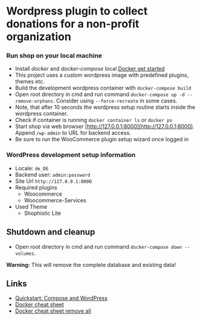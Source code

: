 # Wordpress plugin to collect donations for a non-profit organization

### Run shop on your local machine
* Install *docker* and *docker-compose* local [Docker get started](https://www.docker.com/get-started)
* This project uses a custom wordpress image with predefined plugins, themes etc.
* Build the development wordpress container with `docker-compose build`
* Open root directory in cmd and run command `docker-compose up -d --remove-orphans`. Consider using `--force-recreate` in some cases.
* Note, that after 10 seconds the wordpress setup routine starts inside the wordpress container.
* Check if container is running `docker container ls` or `docker ps`
* Start shop via web browser [http://127.0.0.1:8000](http://127.0.0.1:8000). Append `/wp-admin` to URL for backend access.
* Be sure to run the WooCommerce plugin setup wizard once logged in 

### WordPress development setup information
* Locale: `de_DE`
* Backend user: `admin:password`
* Site Url `http://127.0.0.1:8000`
* Required plugins
    * Woocommerce
    * Woocommerce-Services
* Used Theme
    * Shophistic Lite

## Shutdown and cleanup
* Open root directory in cmd and run command `docker-compose down --volumes`.
 
**Warning:** This will remove the complete database and existing data!

## Links
* [Quickstart: Compose and WordPress](https://docs.docker.com/compose/wordpress)
* [Docker cheat sheet](https://www.docker.com/sites/default/files/d8/2019-09/docker-cheat-sheet.pdf)
* [Docker cheat sheet remove all](https://linuxize.com/post/how-to-remove-docker-images-containers-volumes-and-networks/)

